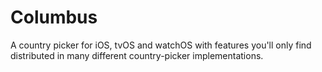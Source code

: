 # Columbus
A country picker for iOS, tvOS and watchOS with features you'll only find distributed in many different country-picker implementations.
